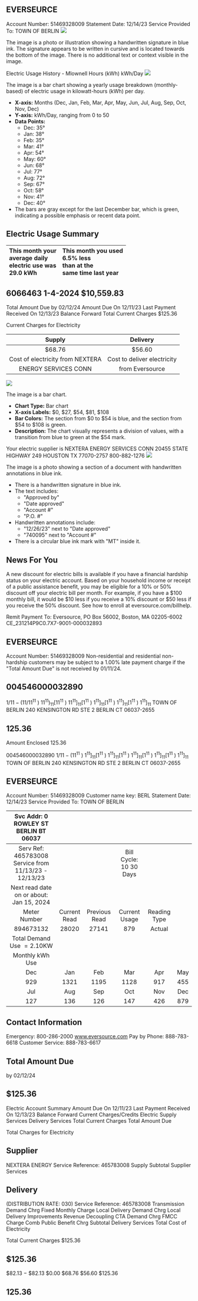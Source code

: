 ## EVERSEURCE

Account Number: 51469328009
Statement Date: 12/14/23
Service Provided To: TOWN OF BERLIN
![](images/img-0.jpeg)

The image is a photo or illustration showing a handwritten signature in blue ink. The signature appears to be written in cursive and is located towards the bottom of the image. There is no additional text or context visible in the image.

Electric Usage History - Mlownell Hours (kWh)
kWh/Day
![](images/img-1.jpeg)

The image is a bar chart showing a yearly usage breakdown (monthly-based) of electric usage in kilowatt-hours (kWh) per day. 

- **X-axis:** Months (Dec, Jan, Feb, Mar, Apr, May, Jun, Jul, Aug, Sep, Oct, Nov, Dec)
- **Y-axis:** kWh/Day, ranging from 0 to 50
- **Data Points:**
  - Dec: 35°
  - Jan: 38°
  - Feb: 35°
  - Mar: 41°
  - Apr: 54°
  - May: 60°
  - Jun: 68°
  - Jul: 77°
  - Aug: 72°
  - Sep: 67°
  - Oct: 58°
  - Nov: 41°
  - Dec: 40°
- The bars are gray except for the last December bar, which is green, indicating a possible emphasis or recent data point.

## Electric Usage Summary

| This month your <br> average daily <br> electric use was <br> 29.0 kWh | This month you used <br> $6.5 \%$ less <br> than at the <br> same time last year |
| :-- | :-- |

## 6066463 1-4-2024 \$10,559.83

Total Amount Due
by $02 / 12 / 24$
Amount Due On 12/11/23
Last Payment Received On 12/13/23
Balance Forward
Total Current Charges
\$125.36

Current Charges for Electricity

| Supply | Delivery |
| :--: | :--: |
| \$68.76 | \$56.60 |
| Cost of electricity from NEXTERA | Cost to deliver electricity |
| ENERGY SERVICES CONN | from Eversource |

![](images/img-2.jpeg)

The image is a bar chart.

- **Chart Type:** Bar chart
- **X-axis Labels:** $0, $27, $54, $81, $108
- **Bar Colors:** The section from $0 to $54 is blue, and the section from $54 to $108 is green.
- **Description:** The chart visually represents a division of values, with a transition from blue to green at the $54 mark.

Your electric supplier is
NEXTERA ENERGY SERVICES CONN
20455 STATE HIGHWAY 249
HOUSTON TX 77070-2757
800-882-1276
![](images/img-3.jpeg)

The image is a photo showing a section of a document with handwritten annotations in blue ink. 

- There is a handwritten signature in blue ink.
- The text includes:
  - "Approved by"
  - "Date approved"
  - "Account #"
  - "P.O. #"
- Handwritten annotations include:
  - "12/26/23" next to "Date approved"
  - "740095" next to "Account #"
- There is a circular blue ink mark with "MT" inside it.

## News For You

A new discount for electric bills is available if you have a financial hardship status on your electric account. Based on your household income or receipt of a public assistance benefit, you may be eligible for a $10 \%$ or $50 \%$ discount off your electric bill per month. For example, if you have a $\$ 100$ monthly bill, it would be $\$ 10$ less if you receive a $10 \%$ discount or $\$ 50$ less if you receive the $50 \%$ discount. See how to enroll at eversource.com/billhelp.

Remit Payment To: Eversource, PO Box 56002, Boston, MA 02205-6002
CE_231214P9C0.7X7-9001-000032893

## EVERSEURCE

Account Number: 51469328009
Non-residential and residential non-hardship customers may be subject to a $1.00 \%$ late payment charge if the "Total Amount Due" is not received by 01/11/24.

## 004546000032890

$1 / 11-\left(11 / 11^{11}\right.$ ) $\left.11^{11}\right)_{11}\left[11^{11}\right.$ ) $\left.11^{11}\right]_{11}\left[1^{11}\right.$ ) $\left.1^{11}\right]_{11}\left[1^{11}\right.$ ) $\left.1^{11}\right]_{11}\left[1^{11}\right.$ ) $\left.1^{11}\right]_{11}$
TOWN OF BERLIN
240 KENSINGTON RD STE 2
BERLIN CT 06037-2655

## 125.36

Amount Enclosed
125.36

004546000032890
$1 / 11-\left(11^{11}\right.$ ) $\left.1^{11}\right]_{11}\left[1^{11}\right.$ ) $\left.1^{11}\right]_{11}\left[1^{11}\right.$ ) $\left.1^{11}\right]_{11}\left[1^{11}\right.$ ) $\left.1^{11}\right]_{11}\left[1^{11}\right.$ ) $\left.1^{11}\right]_{11}$
TOWN OF BERLIN
240 KENSINGTON RD STE 2
BERLIN CT 06037-2655

## EVERSEURCE

Account Number: 51469328009
Customer name key: BERL
Statement Date: 12/14/23
Service Provided To:
TOWN OF BERLIN

| Svc Addr: 0 ROWLEY ST BERLIN BT 06037 |  |  |  |  |  |
| :--: | :--: | :--: | :--: | :--: | :--: |
| Serv Ref: 465783008 Service from 11/13/23 - 12/13/23 |  |  | Bill Cycle: 10 30 Days |  |  |
| Next read date on or about: Jan 15, 2024 |  |  |  |  |  |
| Meter <br> Number | Current <br> Read | Previous Read | Current <br> Usage | Reading Type |  |
| 894673132 | 28020 | 27141 | 879 | Actual |  |
| Total Demand Use $=2.10 \mathrm{KW}$ |  |  |  |  |  |
| Monthly kWh Use |  |  |  |  |  |
| Dec | Jan | Feb | Mar | Apr | May | Jun |
| 929 | 1321 | 1195 | 1128 | 917 | 455 | 187 |
| Jul | Aug | Sep | Oct | Nov | Dec |  |
| 127 | 136 | 126 | 147 | 426 | 879 |  |

## Contact Information

Emergency: 800-286-2000
www.eversource.com
Pay by Phone: 888-783-6618
Customer Service: 888-783-6617

## Total Amount Due

by 02/12/24

## $125.36

Electric Account Summary
Amount Due On 12/11/23
Last Payment Received On 12/13/23
Balance Forward
Current Charges/Credits
Electric Supply Services
Delivery Services
Total Current Charges
Total Amount Due

Total Charges for Electricity

## Supplier

NEXTERA ENERGY
Service Reference: 465783008
Supply
Subtotal Supplier Services

## Delivery

(DISTRIBUTION RATE: 030)
Service Reference: 465783008
Transmission Demand Chrg
Fixed Monthly Charge
Local Delivery Demand Chrg
Local Delivery Improvements
Revenue Decoupling
CTA Demand Chrg
FMCC Charge
Comb Public Benefit Chrg
Subtotal Delivery Services
Total Cost of Electricity

Total Current Charges
$125.36

## $125.36

\$82.13
$-$ \$82.13
\$0.00
\$68.76
\$56.60
\$125.36

## $125.36$
